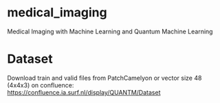 # medical_imaging
Medical Imaging with Machine Learning and Quantum Machine Learning

# Dataset
Download train and valid files from PatchCamelyon
or vector size 48 (4x4x3) on confluence: https://confluence.ia.surf.nl/display/QUANTM/Dataset

